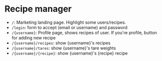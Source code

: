 # Recipe manager

* `/`: Marketing landing page. Highlight some users/recipes.
* `/login`: form to accept (email or username) and password
* `/{username}`: Profile page, shows recipes of user. If you're profile, button for adding new recipe
* `/{username}/recipes`: show {username}'s recipes
* `/{username}/tares`: show {username}'s tare weights
* `/{username}/{recipe}`: show {username}'s {recipe} recipe
